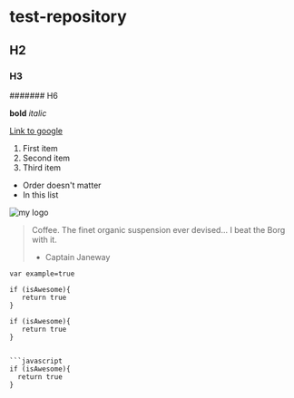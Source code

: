 # test-repository
## H2
### H3
####### H6

**bold**
*italic*

[Link to google](http://google.com)

1. First item
2. Second item
3. Third item

* Order doesn't matter
* In this list

![my logo](/img/logo.png)

> Coffee. The finet organic suspension ever devised... I beat the Borg with it.
> - Captain Janeway

`var example=true`

    if (isAwesome){
       return true
    }
    
```
if (isAwesome){
   return true
}


```javascript
if (isAwesome){
  return true
}
```
